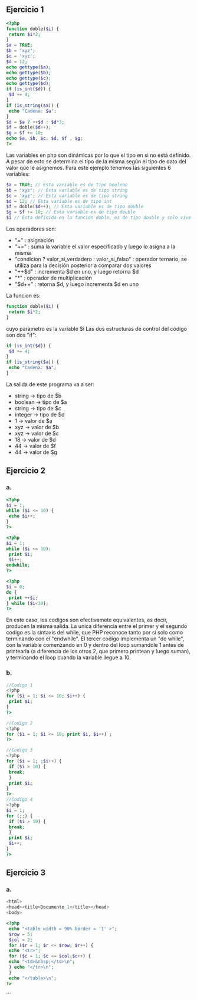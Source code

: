 ## Ejercicio 1

```php
<?php
function doble($i) {
 return $i*2;
}
$a = TRUE;
$b = "xyz";
$c = 'xyz';
$d = 12;
echo gettype($a);
echo gettype($b);
echo gettype($c);
echo gettype($d);
if (is_int($d)) {
 $d += 4;
}
if (is_string($a)) {
 echo "Cadena: $a";
}
$d = $a ? ++$d : $d*3;
$f = doble($d++);
$g = $f += 10;
echo $a, $b, $c, $d, $f , $g;
?>
```

Las variables en php son dinámicas por lo que el tipo en si no está definido. A pesar de esto se determina el tipo de la misma según el tipo de dato del valor que le asignemos. Para este ejemplo tenemos las siguientes 6 variables:

```php
$a = TRUE; // Esta variable es de tipo boolean
$b = "xyz"; // Esta variable es de tipo string
$c = 'xyz'; // Esta variable es de tipo string
$d = 12; // Esta variable es de tipo int
$f = doble($d++); // Esta variable es de tipo double
$g = $f += 10; // Esta variable es de tipo double
$i // Esta definida en la función doble, es de tipo double y solo vive dentro de la función
```

Los operadores son:

- "=" : asignación
- "+=" : suma la variable el valor especificado y luego lo asigna a la misma
- "condicion ? valor_si_verdadero : valor_si_falso" : operador ternario, se utiliza para la decisión posterior a comparar dos valores
- "++$d" : incrementa $d en uno, y luego retorna $d
- "\*" : operador de multiplicación
- "$d++" : retorna $d, y luego incrementa $d en uno

La funcion es:

```php
function doble($i) {
 return $i*2;
}
```

cuyo parametro es la variable $i
Las dos estructuras de control del código son dos "if":

```php
if (is_int($d)) {
 $d += 4;
}
if (is_string($a)) {
 echo "Cadena: $a";
}
```

La salida de este programa va a ser:

- string -> tipo de $b
- boolean -> tipo de $a
- string -> tipo de $c
- integer -> tipo de $d
- 1 -> valor de $a
- xyz -> valor de $b
- xyz -> valor de $c
- 18 -> valor de $d
- 44 -> valor de $f
- 44 -> valor de $g

## Ejercicio 2

### a.

```php
<?php
$i = 1;
while ($i <= 10) {
 echo $i++;
}
?>

<?php
$i = 1;
while ($i <= 10):
 print $i;
 $i++;
endwhile;
?>

<?php
$i = 0;
do {
 print ++$i;
} while ($i<10);
?>
```

En este caso, los codigos son efectivamete equivalentes, es decir, producen la misma salida. La unica diferencia entre el primer y el segundo codigo es la sintaxis del while, que PHP reconoce tanto por si solo como terminando con el "endwhile". El tercer codigo implementa un "do while", con la variable comenzando en 0 y dentro del loop sumandole 1 antes de printearla (a diferencia de los otros 2, que primero printean y luego suman), y terminando el loop cuando la variable llegue a 10.

### b.

```php
//Codigo 1
<?php
for ($i = 1; $i <= 10; $i++) {
 print $i;
}
?>

//Codigo 2
<?php
for ($i = 1; $i <= 10; print $i, $i++) ;
?>

//Codigo 3
<?php
for ($i = 1; ;$i++) {
 if ($i > 10) {
 break;
 }
 print $i;
}
?>
//Codigo 4
<?php
$i = 1;
for (;;) {
 if ($i > 10) {
 break;
 }
 print $i;
 $i++;
}
?>
```

## Ejercicio 3

### a.

```php
<html>
<head><title>Documento 1</title></head>
<body>
```

```php
<?php
 echo "<table width = 90% border = '1' >";
 $row = 5;
 $col = 2;
 for ($r = 1; $r <= $row; $r++) {
 echo "<tr>";
 for ($c = 1; $c <= $col;$c++) {
 echo "<td>&nbsp;</td>\n";
 } echo "</tr>\n";
 }
 echo "</table>\n";
?>
```

</body>
</html>
```

